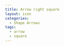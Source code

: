```yaml
---
title: Arrow right square
layout: icon
categories:
  - Shape Arrows
tags:
  - arrow
  - square
---
```

